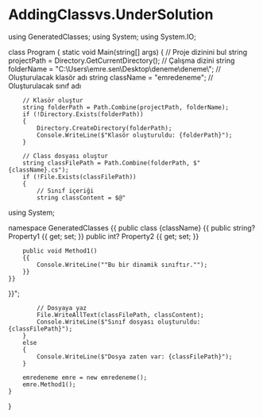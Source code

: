 # AddingClassvs.UnderSolution

using GeneratedClasses;
using System;
using System.IO;

class Program
{
    static void Main(string[] args)
    {
        // Proje dizinini bul
        string projectPath = Directory.GetCurrentDirectory(); // Çalışma dizini
        string folderName = "C:\\Users\\emre.sen\\Desktop\\deneme\\deneme\\"; // Oluşturulacak klasör adı
        string className = "emredeneme"; // Oluşturulacak sınıf adı

        // Klasör oluştur
        string folderPath = Path.Combine(projectPath, folderName);
        if (!Directory.Exists(folderPath))
        {
            Directory.CreateDirectory(folderPath);
            Console.WriteLine($"Klasör oluşturuldu: {folderPath}");
        }

        // Class dosyası oluştur
        string classFilePath = Path.Combine(folderPath, $"{className}.cs");
        if (!File.Exists(classFilePath))
        {
            // Sınıf içeriği
            string classContent = $@"
using System;

namespace GeneratedClasses
{{
    public class {className}
    {{
        public string? Property1 {{ get; set; }}
        public int? Property2 {{ get; set; }}

        public void Method1()
        {{
            Console.WriteLine(""Bu bir dinamik sınıftır."");
        }}
    }}
}}";

            // Dosyaya yaz
            File.WriteAllText(classFilePath, classContent);
            Console.WriteLine($"Sınıf dosyası oluşturuldu: {classFilePath}");
        }
        else
        {
            Console.WriteLine($"Dosya zaten var: {classFilePath}");
        }

        emredeneme emre = new emredeneme();
        emre.Method1();
    }

  
}
